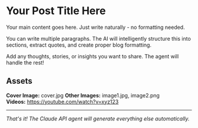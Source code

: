 # Your Post Title Here

Your main content goes here. Just write naturally - no formatting needed.

You can write multiple paragraphs. The AI will intelligently structure this into sections, extract quotes, and create proper blog formatting.

Add any thoughts, stories, or insights you want to share. The agent will handle the rest!

## Assets

**Cover Image:** cover.jpg
**Other Images:** image1.jpg, image2.png  
**Videos:** https://youtube.com/watch?v=xyz123

---
*That's it! The Claude API agent will generate everything else automatically.*